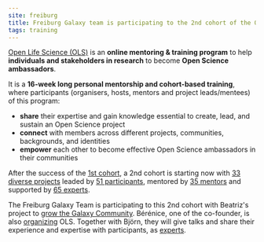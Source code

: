 ```yaml
---
site: freiburg
title: Freiburg Galaxy team is participating to the 2nd cohort of the Open Life Science program
tags: training
---
```


[Open Life Science (OLS)](https://openlifesci.org/) is an **online mentoring & training program** to help **individuals and stakeholders in research** to become **Open Science ambassadors**.

It is a **16-week long personal mentorship and cohort-based training**, where participants (organisers, hosts, mentors and project leads/mentees) of this program:

- **share** their expertise and gain knowledge essential to create, lead, and sustain an Open Science project
- **connect** with members across different projects, communities, backgrounds, and identities
- **empower** each other to become effective Open Science ambassadors in their communities

After the success of the [1st cohort](https://openlifesci.org/ols-1), a 2nd cohort is starting now with [33 diverse projects](https://openlifesci.org/ols-2/projects-participants/#projects) leaded by [51 participants](https://openlifesci.org/ols-2/projects-participants/#participants), mentored by [35 mentors](https://openlifesci.org/ols-2#mentors) and supported by [65 experts](https://openlifesci.org/ols-2#experts).

The Freiburg Galaxy Team is participating to this 2nd cohort with Beatriz's project to [grow the Galaxy Community](https://openlifesci.org/ols-2/projects-participants/#growing-the-galaxy-community). Bérénice, one of the co-founder, is also [organizing](https://openlifesci.org/about#organizers) OLS. Together with Björn, they will give talks and share their experience and expertise with participants, as [experts](https://openlifesci.org/about#experts). 